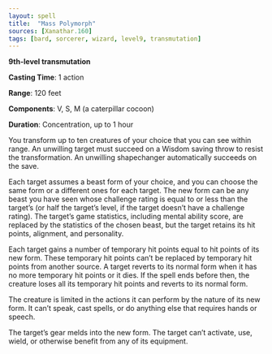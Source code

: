 ```yaml
---
layout: spell
title:  "Mass Polymorph"
sources: [Xanathar.160]
tags: [bard, sorcerer, wizard, level9, transmutation]
---
```


**9th-level transmutation**

**Casting Time**: 1 action

**Range**: 120 feet

**Components**: V, S, M (a caterpillar cocoon)

**Duration**: Concentration, up to 1 hour

You transform up to ten creatures of your choice that you can see within range. An unwilling target must succeed on a Wisdom saving throw to resist the transformation. An unwilling shapechanger automatically succeeds on the save.

Each target assumes a beast form of your choice, and you can choose the same form or a different ones for each target. The new form can be any beast you have seen whose challenge rating is equal to or less than the target’s (or half the target’s level, if the target doesn’t have a challenge rating). The target’s game statistics, including mental ability score, are replaced by the statistics of the chosen beast, but the target retains its hit points, alignment, and personality.

Each target gains a number of temporary hit points equal to hit points of its new form. These temporary hit points can’t be replaced by temporary hit points from another source. A target reverts to its normal form when it has no more temporary hit points or it dies. If the spell ends before then, the creature loses all its temporary hit points and reverts to its normal form.

The creature is limited in the actions it can perform by the nature of its new form. It can’t speak, cast spells, or do anything else that requires hands or speech.

The target’s gear melds into the new form. The target can’t activate, use, wield, or otherwise benefit from any of its equipment.
